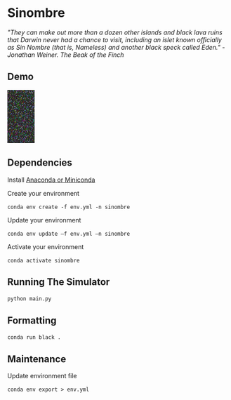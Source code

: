 # Sinombre

_"They can make out more than a dozen other islands and black lava ruins that Darwin never had a chance to visit, including an islet known officially as Sin Nombre (that is, Nameless) and another black speck called Eden." - Jonathan Weiner. The Beak of the Finch_

## Demo

![Screen recording](example.gif)

## Dependencies

Install [Anaconda or Miniconda](https://docs.anaconda.com/anaconda/install/)

Create your environment

```
conda env create -f env.yml -n sinombre
```

Update your environment

```
conda env update –f env.yml –n sinombre
```

Activate your environment

```
conda activate sinombre
```

## Running The Simulator

```
python main.py
```

## Formatting

```
conda run black .
```

## Maintenance

Update environment file

```
conda env export > env.yml
```
